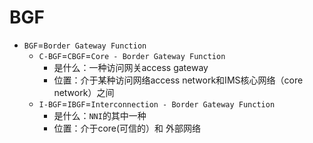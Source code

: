# BGF

* `BGF`=`Border Gateway Function`
  * `C-BGF`=`CBGF`=`Core - Border Gateway Function`
    * 是什么：一种访问网关access gateway
    * 位置：介于某种访问网络access network和IMS核心网络（core network）之间
  * `I-BGF`=`IBGF`=`Interconnection - Border Gateway Function`
    * 是什么：`NNI`的其中一种
    * 位置：介于core(可信的）和 外部网络

